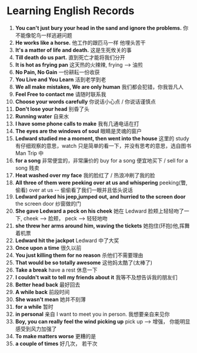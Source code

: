 # Learning English Records

1. **You can't just bury your head in the sand and ignore the problems.** 你不能像鸵鸟一样逃避问题
2. **He works like a horse.** 他工作的跟匹马一样 他埋头苦干
3. **It's a matter of life and death.** 这是生死攸关的事
4. **Till death do us part.** 直到死亡才能将我们分开
5. **It is hot as frying pan** 这天热的火辣辣, frying --> 油煎
6. **No Pain, No Gain** 一份耕耘一份收获
7. **You Live and You Learn** 活到老学到老
8. **We all make mistakes, We are only human** 我们都会犯错，你我皆凡人
9. **Feel Free to contact me** 请随时联系我
10. **Choose your words carefully** 你说话小心点 / 你说话谨慎点
11. **Don't lose your head** 别昏了头
12. **Running water** 自来水
13. **I have some phone calls to make** 我有几通电话在打
14. **The eyes are the windows of soul** 眼睛是灵魂的窗户
15. **Ledward studied me a moment, then went into the house** 这里的 study 有仔细观察的意思，watch 只是简单的看一下，并没有思考的意思，选自图书 Man Trip 中
16. **for a song** 非常便宜的，非常廉价的 buy for a song 便宜地买下 / sell for a song 贱卖
17. **Heat washed over my face** 我的脸红了 / 热浪冲刷了我的脸
18. **All three of them were peeking over at us and whispering** peeking(瞥,偷看) over at us -- 偷偷看了我们一眼并且低头说话
19. **Ledward parked his jeep,jumped out, and hurried to the screen door** the screen door 纱窗做的门
20. **She gave Ledward a peck on his cheek** 她在 Ledward 脸颊上轻轻吻了一下, cheek --> 脸颊， peck --> 轻轻地吻
21. **she threw her arms around him, waving the tickets** 她抱住(环抱)他,挥舞着机票
22. **Ledward hit the jackpot** Ledward 中了大奖
23. **Once upon a time** 很久以前
24. **You just killing them for no reason** 杀他们不需要理由
25. **That would be so totally awesome** 这他妈太酷了(太棒了)
26. **Take a break** have a rest 休息一下
27. **I couldn't wait to tell my friends about it** 我等不及想告诉我的朋友们
28. **Better head back** 最好回去
29. **A while back** 前段时间
30. **She wasn't mean** 她并不刻薄
31. **for a while** 暂时
32. **in personal** 亲自 I want to meet you in person. 我想要亲自来见你
33. **Boy, you can really feel the wind picking up** pick up --> 增强， 你能明显感受到风力加强了
34. **To make matters worse** 更糟的是
35. **a couple of times** 好几次， 若干次
